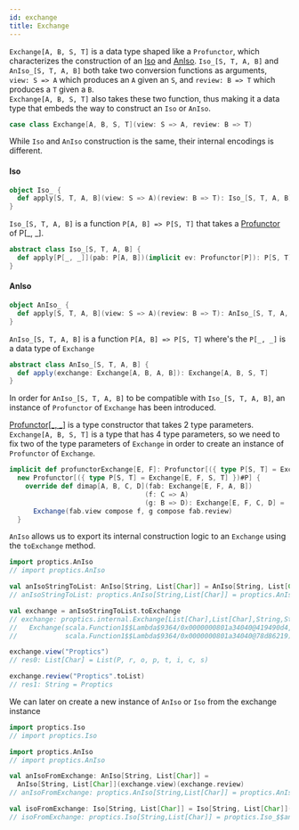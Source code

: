 ```yaml
---
id: exchange
title: Exchange
---
```


`Exchange[A, B, S, T]` is a data type shaped like a `Profunctor`, which characterizes the construction of an <a href="/Proptics/docs/optics/iso" target="_blank">Iso</a> and <a href="/Proptics/docs/an-optics/an-iso" target="_blank">AnIso</a>.
`Iso_[S, T, A, B]` and `AnIso_[S, T, A, B]` both take two conversion functions as arguments,<br/> `view: S => A` which produces an `A` given an `S`, and `review: B => T` which produces a `T` given a `B`.</br>
`Exchange[A, B, S, T]` also takes these two function, thus making it a data type that embeds the way to construct an `Iso` or `AnIso`.

```scala
case class Exchange[A, B, S, T](view: S => A, review: B => T)
```


While `Iso` and `AnIso` construction is the same, their internal encodings is different.


#### Iso

```scala
object Iso_ {
  def apply[S, T, A, B](view: S => A)(review: B => T): Iso_[S, T, A, B]
}
```

`Iso_[S, T, A, B]` is a function `P[A, B] => P[S, T]` that takes a <a href="/Proptics/docs/profunctors/profunctor" target="_blank">Profunctor</a> of P[_, _].

```scala
abstract class Iso_[S, T, A, B] {
  def apply[P[_, _]](pab: P[A, B])(implicit ev: Profunctor[P]): P[S, T]
}
```

#### AnIso

```scala
object AnIso_ {
  def apply[S, T, A, B](view: S => A)(review: B => T): AnIso_[S, T, A, B]
}
```

`AnIso_[S, T, A, B]` is a function `P[A, B] => P[S, T]` where's the `P[_, _]` is a data type of `Exchange`

```scala
abstract class AnIso_[S, T, A, B] {
  def apply(exchange: Exchange[A, B, A, B]): Exchange[A, B, S, T]
}
```

In order for `AnIso_[S, T, A, B]` to be compatible with `Iso_[S, T, A, B]`, an instance of `Profunctor` of `Exchange` has been
introduced.

<a href="/Proptics/docs/profunctors/profunctor" target="_blank">Profunctor[_, _]</a> is a type constructor that takes 2 type parameters. `Exchange[A, B, S, T]` is a type that has 4 type parameters, so we need
to fix two of the type parameters of `Exchange` in order to create an instance of `Profunctor` of `Exchange`.

```scala
implicit def profunctorExchange[E, F]: Profunctor[({ type P[S, T] = Exchange[E, F, S, T] })#P] =
  new Profunctor[({ type P[S, T] = Exchange[E, F, S, T] })#P] {
    override def dimap[A, B, C, D](fab: Exchange[E, F, A, B])
                                  (f: C => A)
                                  (g: B => D): Exchange[E, F, C, D] =
      Exchange(fab.view compose f, g compose fab.review)
  }
```

`AnIso` allows us to export its internal construction logic to an `Exchange` using the `toExchange` method.

```scala
import proptics.AnIso
// import proptics.AnIso

val anIsoStringToList: AnIso[String, List[Char]] = AnIso[String, List[Char]](_.toList)(_.mkString)
// anIsoStringToList: proptics.AnIso[String,List[Char]] = proptics.AnIso_$$anon$17@74561208

val exchange = anIsoStringToList.toExchange
// exchange: proptics.internal.Exchange[List[Char],List[Char],String,String] = 
//   Exchange(scala.Function1$$Lambda$9364/0x0000000801a34040@419490d4,
//            scala.Function1$$Lambda$9364/0x0000000801a34040@78d86219)

exchange.view("Proptics")
// res0: List[Char] = List(P, r, o, p, t, i, c, s)

exchange.review("Proptics".toList)
// res1: String = Proptics
```

We can later on create a new instance of `AnIso` or `Iso` from the exchange instance

```scala
import proptics.Iso
// import proptics.Iso

import proptics.AnIso
// import proptics.AnIso

val anIsoFromExchange: AnIso[String, List[Char]] = 
  AnIso[String, List[Char]](exchange.view)(exchange.review)
// anIsoFromExchange: proptics.AnIso[String,List[Char]] = proptics.AnIso_$$anon$17@bf55e9c

val isoFromExchange: Iso[String, List[Char]] = Iso[String, List[Char]](exchange.view)(exchange.review)
// isoFromExchange: proptics.Iso[String,List[Char]] = proptics.Iso_$$anon$16@4c6f5ff7
```

